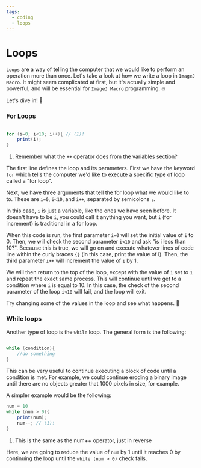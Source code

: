 ```yaml
---
tags:
  - coding
  - loops
---
```

# Loops

`Loops` are a way of telling the computer that we would like to perform an
operation more than once. Let's take a look at how we write a loop in
`ImageJ Macro`. It might seem complicated at first, but it's actually simple and
powerful, and will be essential for `ImageJ Macro` programming. :fire:

Let's dive in! :diving_mask:

### For Loops

```java title="For Loops"

for (i=0; i<10; i++){ // (1)!
    print(i);
}
```

1. Remember what the `++` operator does from the variables section?

The first line defines the loop and its parameters. First we have the keyword
`for` which tells the computer we'd like to execute a specific type of loop
called a "for loop".

Next, we have three arguments that tell the for loop what we would like to to.
These are `i=0`, `i<10`, and `i++`, separated by semicolons `;`.

In this case, `i` is just a variable, like the ones we have seen before. It
doesn't have to be `i`, you could call it anything you want, but `i` (for
increment) is traditional in a for loop.

When this code is run, the first parameter `i=0` will set the initial value of
`i` to 0. Then, we will check the second parameter `i<10` and ask "is i less
than 10?". Because this is true, we will go on and execute whatever lines of
code line within the curly braces `{}` (in this case, print the value of i).
Then, the third parameter `i++`  will increment the value of `i` by 1.

We will then return to the top of the loop, except with the value of `i` set to
`1` and repeat the exact same process. This will continue until we get to a
condition where `i` is equal to 10. In this case, the check of the second
parameter of the loop `i<10` will fail, and the loop will exit.

Try changing some of the values in the loop and see what happens. :rocket:

### While loops

Another type of loop is the `while` loop. The general form is the following:

```java title="While Loops"

while (condition){
    //do something
}
```

This can be very useful to continue executing a block of code until a condition
is met. For example, we could continue eroding a binary image until there are no
objects greater that 1000 pixels in size, for example.

A simpler example would be the following:

```java title="A simple while loop"
num = 10
while (num > 0){
    print(num);
    num--; // (1)!
}
```

1. This is the same as the num++ operator, just in reverse

Here, we are going to reduce the value of `num` by 1 until it reaches 0 by
continuing the loop until the `while (num > 0)` check fails.
